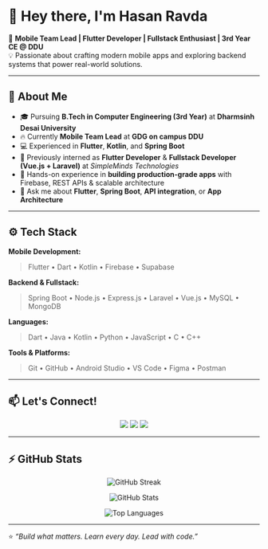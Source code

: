 # 👋 Hey there, I'm Hasan Ravda

🚀 **Mobile Team Lead | Flutter Developer | Fullstack Enthusiast | 3rd Year CE @ DDU**  
💡 Passionate about crafting modern mobile apps and exploring backend systems that power real-world solutions.

---

## 🧠 About Me

- 🎓 Pursuing **B.Tech in Computer Engineering (3rd Year)** at **Dharmsinh Desai University**
- 🔥 Currently **Mobile Team Lead** at **GDG on campus DDU**
- 💻 Experienced in **Flutter**, **Kotlin**, and **Spring Boot**
- 🧠 Previously interned as **Flutter Developer** & **Fullstack Developer (Vue.js + Laravel)** at *SimpleMinds Technologies*
- 🧩 Hands-on experience in **building production-grade apps** with Firebase, REST APIs & scalable architecture
- 💬 Ask me about **Flutter**, **Spring Boot**, **API integration**, or **App Architecture**

---

## ⚙️ Tech Stack

**Mobile Development:**  
> Flutter • Dart • Kotlin • Firebase • Supabase  

**Backend & Fullstack:**  
> Spring Boot • Node.js • Express.js • Laravel • Vue.js • MySQL • MongoDB  

**Languages:**  
> Dart • Java • Kotlin • Python • JavaScript • C • C++  

**Tools & Platforms:**  
> Git • GitHub • Android Studio • VS Code • Figma • Postman  
---

## 📫 Let's Connect!

<p align="center">
  <a href="https://github.com/HasanRavda"><img src="https://img.shields.io/badge/GitHub-000?style=for-the-badge&logo=github&logoColor=white" /></a>
  <a href="https://www.linkedin.com/in/hasanravda"><img src="https://img.shields.io/badge/LinkedIn-0077b5?style=for-the-badge&logo=linkedin&logoColor=white" /></a>
  <a href="mailto:mhasanravda@gmail.com"><img src="https://img.shields.io/badge/Email-D14836?style=for-the-badge&logo=gmail&logoColor=white" /></a>
</p>

---

## ⚡ GitHub Stats

<p align="center">
  <img src="https://github-readme-streak-stats.herokuapp.com/?user=HasanRavda&theme=tokyonight" alt="GitHub Streak" />
</p>

<p align="center">
  <img src="https://github-readme-stats.vercel.app/api?username=HasanRavda&show_icons=true&theme=tokyonight" alt="GitHub Stats" />
</p>

<p align="center">
  <img src="https://github-readme-stats.vercel.app/api/top-langs/?username=HasanRavda&layout=compact&theme=tokyonight" alt="Top Languages" />
</p>

---

⭐️ _“Build what matters. Learn every day. Lead with code.”_
